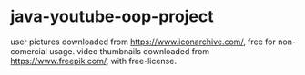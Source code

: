 # java-youtube-oop-project
user pictures downloaded from https://www.iconarchive.com/, free for non-comercial usage.
video thumbnails downloaded from https://www.freepik.com/, with free-license.